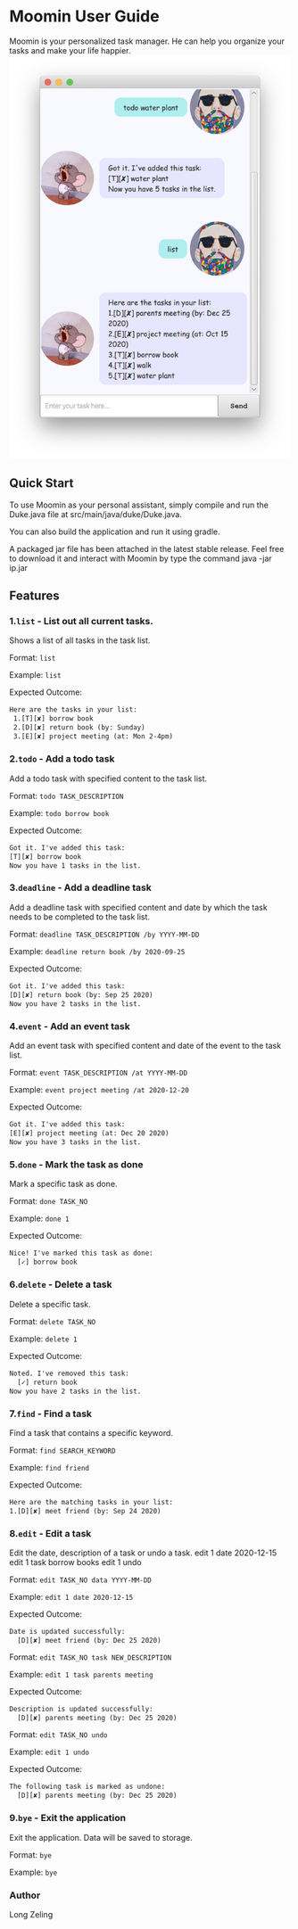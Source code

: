 # Moomin User Guide
Moomin is your personalized task manager. He can help you organize your tasks and make your life happier.
![Image of Moomin](./Ui.png)

## Quick Start
To use Moomin as your personal assistant, simply compile and run the Duke.java file at src/main/java/duke/Duke.java.

You can also build the application and run it using gradle.

A packaged jar file has been attached in the latest stable release. Feel free to download it and interact with Moomin by type the command java -jar ip.jar

## Features 

### 1.`list` - List out all current tasks.
Shows a list of all tasks in the task list.

Format: `list`

Example: `list`

Expected Outcome:
```
Here are the tasks in your list:
 1.[T][✘] borrow book
 2.[D][✘] return book (by: Sunday)
 3.[E][✘] project meeting (at: Mon 2-4pm)
```

### 2.`todo` - Add a todo task
Add a todo task with specified content to the task list. 

Format: `todo TASK_DESCRIPTION`

Example: `todo borrow book`

Expected Outcome:
```
Got it. I've added this task:
[T][✘] borrow book
Now you have 1 tasks in the list.
```

### 3.`deadline` - Add a deadline task
Add a deadline task with specified content and date by which the task needs to be completed to the task list. 

Format: `deadline TASK_DESCRIPTION /by YYYY-MM-DD`

Example: `deadline return book /by 2020-09-25`

Expected Outcome:
```
Got it. I've added this task:
[D][✘] return book (by: Sep 25 2020)
Now you have 2 tasks in the list.
```

### 4.`event` - Add an event task
Add an event task with specified content and date of the event to the task list. 

Format: `event TASK_DESCRIPTION /at YYYY-MM-DD`

Example: `event project meeting /at 2020-12-20`

Expected Outcome:
```
Got it. I've added this task:
[E][✘] project meeting (at: Dec 20 2020)
Now you have 3 tasks in the list.
```

### 5.`done` - Mark the task as done
Mark a specific task as done.

Format: `done TASK_NO`

Example: `done 1`

Expected Outcome:
```
Nice! I've marked this task as done:
  [✓] borrow book
```

### 6.`delete` - Delete a task
Delete a specific task.

Format: `delete TASK_NO`

Example: `delete 1`

Expected Outcome:
```
Noted. I've removed this task:
  [✓] return book
Now you have 2 tasks in the list.
```

### 7.`find` - Find a task
Find a task that contains a specific keyword.

Format: `find SEARCH_KEYWORD`

Example: `find friend`

Expected Outcome:
```
Here are the matching tasks in your list:
1.[D][✘] meet friend (by: Sep 24 2020)
```

### 8.`edit` - Edit a task
Edit the date, description of a task or undo a task.
edit 1 date 2020-12-15
edit 1 task borrow books
edit 1 undo

Format: `edit TASK_NO data YYYY-MM-DD`

Example: `edit 1 date 2020-12-15`

Expected Outcome:
```
Date is updated successfully:
  [D][✘] meet friend (by: Dec 25 2020)
```

Format: `edit TASK_NO task NEW_DESCRIPTION`

Example: `edit 1 task parents meeting`

Expected Outcome:
```
Description is updated successfully:
  [D][✘] parents meeting (by: Dec 25 2020)
```

Format: `edit TASK_NO undo`

Example: `edit 1 undo`

Expected Outcome:
```
The following task is marked as undone:
  [D][✘] parents meeting (by: Dec 25 2020)
```

### 9.`bye` - Exit the application

Exit the application. Data will be saved to storage.

Format: `bye`

Example: `bye`

### Author
Long Zeling
